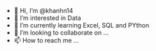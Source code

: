 - 👋 Hi, I’m @khanhn14
- 👀 I’m interested in Data
- 🌱 I’m currently learning Excel, SQL and PYthon
- 💞️ I’m looking to collaborate on ...
- 📫 How to reach me ...

<!---
khanhn14/khanhn14 is a ✨ special ✨ repository because its `README.md` (this file) appears on your GitHub profile.
You can click the Preview link to take a look at your changes.
--->

